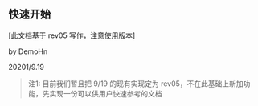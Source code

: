 ## 快速开始

[此文档基于 rev05 写作，注意使用版本]

by DemoHn

20201/9.19

> 注1: 目前我们暂且把 9/19 的现有实现定为 rev05，不在此基础上新加功能，先实现一份可以供用户快速参考的文档